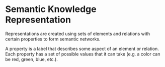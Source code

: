 # Semantic Knowledge Representation

Representations are created using sets of elements and relations with certain properties to form semantic networks.

A property is a label that describes some aspect of an element or relation. Each property has a set of possible values that it can take (e.g. a color can be red, green, blue, etc.).

